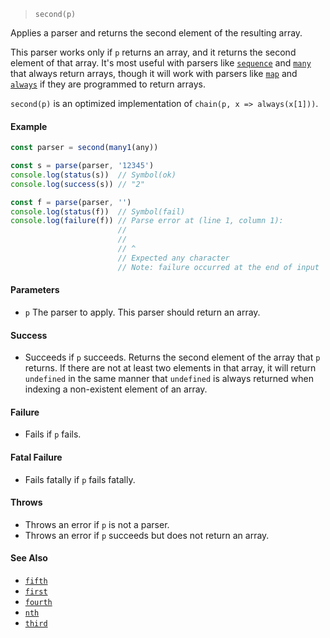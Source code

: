<!--
 Copyright (c) 2020 Thomas J. Otterson
 
 This software is released under the MIT License.
 https://opensource.org/licenses/MIT
-->

> `second(p)`

Applies a parser and returns the second element of the resulting array.

This parser works only if `p` returns an array, and it returns the second element of that array. It's most useful with parsers like [`sequence`](sequence.md) and [`many`](many.md) that always return arrays, though it will work with parsers like [`map`](map.md) and [`always`](always.md) if they are programmed to return arrays.

`second(p)` is an optimized implementation of `chain(p, x => always(x[1]))`.

#### Example

```javascript
const parser = second(many1(any))

const s = parse(parser, '12345')
console.log(status(s))  // Symbol(ok)
console.log(success(s)) // "2"

const f = parse(parser, '')
console.log(status(f))  // Symbol(fail)
console.log(failure(f)) // Parse error at (line 1, column 1):
                        //
                        // 
                        // ^
                        // Expected any character
                        // Note: failure occurred at the end of input
```

#### Parameters

* `p` The parser to apply. This parser should return an array.

#### Success

* Succeeds if `p` succeeds. Returns the second element of the array that `p` returns. If there are not at least two elements in that array, it will return `undefined` in the same manner that `undefined` is always returned when indexing a non-existent element of an array.

#### Failure

* Fails if `p` fails.

#### Fatal Failure

* Fails fatally if `p` fails fatally.

#### Throws

* Throws an error if `p` is not a parser.
* Throws an error if `p` succeeds but does not return an array.

#### See Also

* [`fifth`](fifth.md)
* [`first`](first.md)
* [`fourth`](fourth.md)
* [`nth`](nth.md)
* [`third`](third.md)